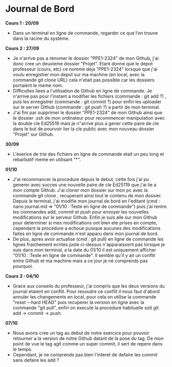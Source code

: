 # Journal de Bord

**Cours 1 : 20/09**
* Dans un terminal en ligne de commande, regarder ce que l’on trouve dans la racine du système.

**Cours 2 : 27/09** 
* Je n'arrive pas a renomer le dossier "PPE1-2324" de mon Github, j'ai donc cree 
un deuxieme dossier "Projet". Etant donne que le depot professeur (cours, etc) ce nomme deja 
"PPE1-2324" lorsque que j'ai voulu enregistrer mon depot sur ma machine (en local, avec la 
commande git clone URL) cela n'etait pas possible car les dossiers portaient le meme nom. 
* Difficultes liees a l'utilisation de Github en ligne de commande. Je n'arrive pas pour l'instant 
a modifier les fichiers (commande : git add ?) , puis les enregistrer (commande : git commit ?) 
pour enfin les uploader sur le server Github (commande : git push ?) a partir de mon terminal. 
* J'ai fini par supprimer le dossier "PPE1-2324" de mon Github ainsi que le dossier .ssh de mon 
ordinateur pour recommencer manipulation avec la double cle Ed25519 mais je n"arrive plus a gener 
cette paire de cle dans le but de pourvoir lier la cle public avec mon nouveau dossier "Projet" 
sur Github.

**30/09** 
* L'exerice de trie des fichiers en ligne de commande etait un peu long et rebarbatif 
meme en utilisant "*".

**01/10** 
* J'ai recommancer la procedure depuis le debut, cette fois j'ai pu generer avec succes une 
nouvelle paire de cle Ed25119 que j'ai lie a mon compte Github. J'ai cloner mon dossier sur mon 
pc avec la commande git clone <URL SSH>, recuperant ainsi tout le contenu de mon dossier. Depuis 
le terminal, j'ai modifie mon journal de bord en l'editant (cmd : nano journal.md => "01/10 : 
Teste en ligne de commande") puis j'ai rentre les commandes add, commit et push pour envoyer les 
nouvelles modifications sur le serveur Github. Enfin je suis alle sur mon Github pour determiner 
si mes modifications ont bien ete prises en compte, cependant la procedure a echoue puisque 
aucunes des modifications faites en ligne de commande n'est apparu dans mon journal de bord. 
* De plus, apres avoir actualise (cmd : git pull) en ligne de commande les lignes fraichement ecrites 
juste ci-dessus n'apparaissent pas lorsque je suis dans mon terminal, a la date du 01/10 il est 
uniquement afficher "01/10 : Teste en ligne de commande". Il semble qu'il y ait un conflit entre 
Github et ma machine mais a ce jour je ne comprends pas pourquoi.

**Cours 3 : 04/10** 
* Grace aux conseils du professeur, j'ai compris que les deux versions du journal 
etaient en conflit. Pour resoudre ce conflit il nous faut d'abord annuler les changements en 
local, pour cela on utilise la commande "reset --hard HEAD" puis recuperer la version en ligne 
avec la commande "git pull", enfin on execute la procedure habituelle soit git add -> commit -> push.

**07/10** 
* Nous avons cree un tag au debut de notre exercice pour pouvoir retourner a la 
version de notre Github datant de la pose du tag. De mon point de vue le tag agit comme un 
super commit, il sert de repere dans le temps. 
* Cependant, je ne comprends pas bien l'interet de defaire les commit sans defaire les add ?
